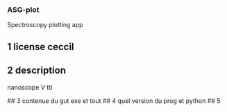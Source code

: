 ### ASG-plot
Spectroscopy plotting app



## 1 license ceccil
## 2 description
  <p> nanoscope V ttl </p>
## 3 contenue du gut exe et tout
## 4 quel version du prog et python
## 5 
